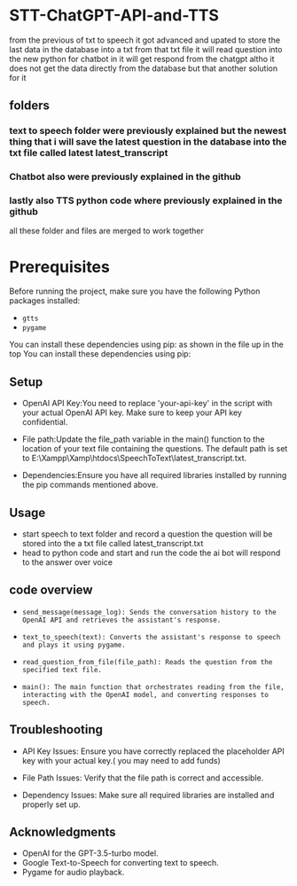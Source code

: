 # STT-ChatGPT-API-and-TTS


from the previous of txt to speech it got advanced and upated to store the last data in the database into a txt from that txt file it will read question into the new python for chatbot in it will get respond from the chatgpt altho it does not get the data directly from the database but that another solution for it 


## folders
### text to speech folder were previously explained but the newest thing that i will save the latest question in the database into the txt file called latest latest_transcript
### Chatbot also were previously explained in the github 
### lastly also TTS python code where previously explained in the github 
all these folder and files are merged to work together 



# Prerequisites

Before running the project, make sure you have the following Python packages installed:

- `gtts`
- `pygame`

You can install these dependencies using pip: as shown in the file up in the top 
You can install these dependencies using pip:

## Setup
- OpenAI API Key:You need to replace 'your-api-key' in the script with your actual OpenAI API key. Make sure to keep your API key confidential.

- File path:Update the file_path variable in the main() function to the location of your text file containing the questions. The default path is set to E:\\Xampp\\Xamp\\htdocs\\SpeechToText\\latest_transcript.txt.

- Dependencies:Ensure you have all required libraries installed by running the pip commands mentioned above.

## Usage
- start speech to text folder and record a question the question will be stored into the a txt file called latest_transcript.txt
- head to python code and start and run the code the ai bot will respond to the answer over voice 


## code overview 
- `send_message(message_log): Sends the conversation history to the OpenAI API and retrieves the assistant's response.`

- `text_to_speech(text): Converts the assistant's response to speech and plays it using pygame.`

- `read_question_from_file(file_path): Reads the question from the specified text file.`

- `main(): The main function that orchestrates reading from the file, interacting with the OpenAI model, and converting responses to speech.`

## Troubleshooting

- API Key Issues: Ensure you have correctly replaced the placeholder API key with your actual key.( you may need to add funds) 

- File Path Issues: Verify that the file path is correct and accessible.

- Dependency Issues: Make sure all required libraries are installed and properly set up.


## Acknowledgments

- OpenAI for the GPT-3.5-turbo model.
- Google Text-to-Speech for converting text to speech.
- Pygame for audio playback.


